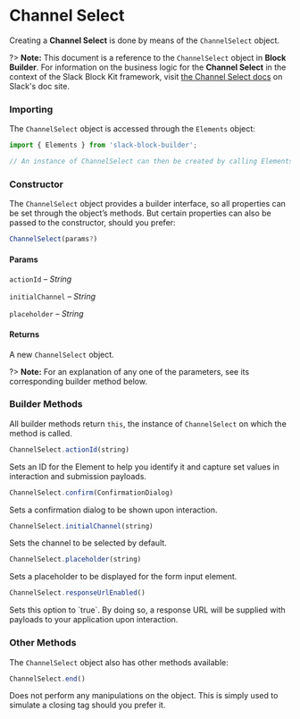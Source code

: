 # Channel Select

Creating a **Channel Select** is done by means of the `ChannelSelect` object.

?> **Note:** This document is a reference to the `ChannelSelect` object in **Block Builder**. For information on the business logic for the **Channel Select** in the context of the Slack Block Kit framework, visit [the Channel Select docs](https:&#x2F;&#x2F;api.slack.com&#x2F;reference&#x2F;block-kit&#x2F;block-elements#channel_select) on Slack's doc site.

### Importing

The `ChannelSelect` object is accessed through the `Elements` object:

```javascript
import { Elements } from 'slack-block-builder';

// An instance of ChannelSelect can then be created by calling Elements.ChannelSelect();
```


### Constructor

The `ChannelSelect` object provides a builder interface, so all properties can be set through the object’s methods. But certain properties can also be passed to the constructor, should you prefer:

```javascript
ChannelSelect(params?)
```

#### Params

`actionId` – *String*

`initialChannel` – *String*

`placeholder` – *String*

#### Returns

A new `ChannelSelect` object.

?> **Note:** For an explanation of any one of the parameters, see its corresponding builder method below.

### Builder Methods

All builder methods return `this`, the instance of `ChannelSelect` on which the method is called.

```javascript
ChannelSelect.actionId(string)
```

Sets an ID for the Element to help you identify it and capture set values in interaction and submission payloads.
```javascript
ChannelSelect.confirm(ConfirmationDialog)
```

Sets a confirmation dialog to be shown upon interaction.
```javascript
ChannelSelect.initialChannel(string)
```

Sets the channel to be selected by default.
```javascript
ChannelSelect.placeholder(string)
```

Sets a placeholder to be displayed for the form input element.
```javascript
ChannelSelect.responseUrlEnabled()
```

Sets this option to &#x60;true&#x60;. By doing so, a response URL will be supplied with payloads to your application upon interaction.


### Other Methods

The `ChannelSelect` object also has other methods available:

```javascript
ChannelSelect.end()
```

Does not perform any manipulations on the object. This is simply used to simulate a closing tag should you prefer it.

